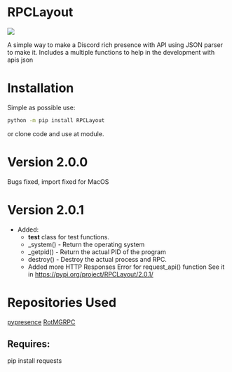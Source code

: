 # RPCLayout

![](https://cdn.discordapp.com/attachments/954499110763892807/955216312999739433/gato-digitando.gif)

A simple way to make a Discord rich presence with API using JSON parser to make it.
Includes a multiple functions to help in the development with apis json

# Installation
Simple as possible use:
```sh
python -m pip install RPCLayout
```
or clone code and use at module.

# Version 2.0.0
Bugs fixed, import fixed for MacOS

# Version 2.0.1
+ Added:
    - __test__ class for test functions.
    - _system() - Return the operating system
    - _getpid() - Return the actual PID of the program
    - destroy() - Destroy the actual process and RPC.
    - Added more HTTP Responses Error for request_api() function
See it in https://pypi.org/project/RPCLayout/2.0.1/
# Repositories Used
[pypresence](https://github.com/qwertyquerty/pypresence)
[RotMGRPC](https://github.com/neopkr/RotMGRPC)

## Requires:
pip install requests
